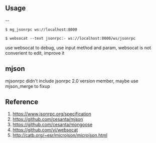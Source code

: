## Usage
--
```shell
$ mg_jsonrpc ws://localhost:8000
```
```shell
$ websocat --text jsonrpc:- ws://localhost:8000/ws/jsonrpc
```
use websocat to debug, use input method and param, websocat
is not converient to edit, improve it

## mjson
mjsonrpc didn't include jsonrpc 2.0 version member, maybe use
mjson_merge to fixup

## Reference
1. https://www.jsonrpc.org/specification
2. https://github.com/cesanta/mjson
3. https://github.com/cesanta/mongoose
4. https://github.com/vi/websocat
5. http://catb.org/~esr/microjson/microjson.html
